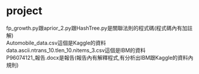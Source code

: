 # project
fp_growth.py跟aprior_2.py跟HashTree.py是關聯法則的程式碼(程式碼內有加註解) \
Automobile_data.csv這個是Kaggle的資料 \
data.ascii.ntrans_10.tlen_10.nitems_3.csv這個是IBM的資料 \
P96074121_報告.docx是報告(報告內有解釋程式,有分析出IBM跟Kaggle的資料內規則)
